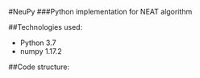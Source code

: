 #NeuPy
###Python implementation for NEAT algorithm

##Technologies used:
- Python 3.7
- numpy 1.17.2

##Code structure:

